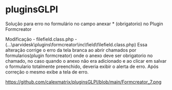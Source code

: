 # pluginsGLPI
Solução para erro no formulário no campo anexar * (obrigatorio) no Plugin Formcreator

Modificação - filefield.class.php - (...\parvidesk\plugins\formcreator\inc\field\filefield.class.php) Essa alteração corrige o erro da tela branca ao abrir chamados por formularios(plugin formcreator) onde o anexo deve ser obrigatorio no chamado, no caso quando o anexo não era adicionado e ao clicar em salvar o formulario totalmente preenchido, deveria exibir o alerta de erro. Após correção o mesmo exibe a tela de erro.

https://github.com/calexmatrix/pluginsGLPI/blob/main/Formcreator_7.png








